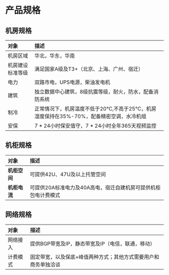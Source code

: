# 产品规格
## 机房规格

|**对象**|**描述**|
|:-|:-|
|机房区域|华北，华东，华南|
|机房建设标准等级|满足国家A级及T3+（北京、上海、广州、宿迁）|
|电力|双路市电，UPS电源，柴油发电机|
|建筑|独立数据中心建筑，8级抗震等级，耐火，防水，配备消防系统|
|制冷|正常情况下，机房温度不低于20℃,不高于25℃，机房湿度保持在35%-70%，配备精密空调，水冷机组|
|安保|7 * 24小时保安值守，7 * 24小时全年365天视频监控|

## 机柜规格
|**对象**|**描述**|
|:-|:-|
|**机柜空间**|可提供42U、47U及以上托管空间|
|**机柜电流**|可提供20A标准电力及40A高电，宿迁自建机房可提供机柜包电计费模式|


## 网络规格
|**对象**|**描述**|
|:-|:-|
|网络接入|提供BGP带宽及IP，静态带宽及IP（电信，联通，移动）|
|计费模式|固定带宽，以及保底+峰值两种方式；其他方式需要用户和商务单独洽谈|

